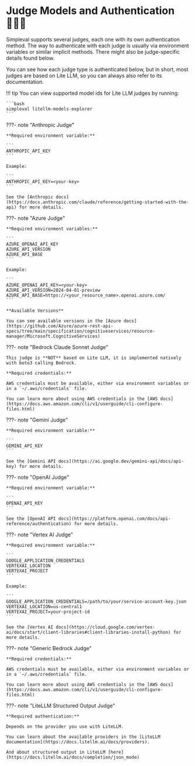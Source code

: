 # Judge Models and Authentication  👩‍⚖️🔑

Simpleval supports several judges, each one with its own authentication method.
The way to authenticate with each judge is usually via environment variables or similar implicit methods.
There might also be judge-specific details found below.

You can see how each judge type is authenticated below, but in short, most judges are based on Lite LLM,
so you can always also refer to its documentation.

!!! tip
    You can view supported model ids for Lite LLM judges by running:

    ```bash
    simpleval litellm-models-explorer
    ```

???- note "Anthropic Judge"

    **Required environment variable:**

    ```
    ANTHROPIC_API_KEY
    ```

    Example:

    ```
    ANTHROPIC_API_KEY=<your-key>
    ```

    See the [Anthropic docs](https://docs.anthropic.com/claude/reference/getting-started-with-the-api) for more details.

???- note "Azure Judge"

    **Required environment variables:**

    ```
    AZURE_OPENAI_API_KEY
    AZURE_API_VERSION
    AZURE_API_BASE
    ```

    Example:

    ```
    AZURE_OPENAI_API_KEY=<your-key>
    AZURE_API_VERSION=2024-04-01-preview
    AZURE_API_BASE=https://<your_resource_name>.openai.azure.com/
    ```

    **Available Versions**

    You can see available versions in the [Azure docs](https://github.com/Azure/azure-rest-api-specs/tree/main/specification/cognitiveservices/resource-manager/Microsoft.CognitiveServices)

???- note "Bedrock Claude Sonnet Judge"

    This judge is **NOT** based on Lite LLM, it is implemented natively with boto3 calling Bedrock. 

    **Required credentials:**

    AWS credentials must be available, either via environment variables or in a `~/.aws/credentials` file.
    
    You can learn more about using AWS credentials in the [AWS docs](https://docs.aws.amazon.com/cli/v1/userguide/cli-configure-files.html)
    
???- note "Gemini Judge"

    **Required environment variable:**

    ```
    GEMINI_API_KEY
    ```

    See the [Gemini API docs](https://ai.google.dev/gemini-api/docs/api-key) for more details.

???- note "OpenAI Judge"

    **Required environment variable:**

    ```
    OPENAI_API_KEY
    ```

    See the [OpenAI API docs](https://platform.openai.com/docs/api-reference/authentication) for more details.

???- note "Vertex AI Judge"

    **Required environment variable:**

    ```
    GOOGLE_APPLICATION_CREDENTIALS
    VERTEXAI_LOCATION
    VERTEXAI_PROJECT
    ```

    Example:

    ```
    GOOGLE_APPLICATION_CREDENTIALS=/path/to/your/service-account-key.json
    VERTEXAI_LOCATION=us-central1
    VERTEXAI_PROJECT=your-project-id
    ```

    See the [Vertex AI docs](https://cloud.google.com/vertex-ai/docs/start/client-libraries#client-libraries-install-python) for more details.

???- note "Generic Bedrock Judge"

    **Required credentials:**

    AWS credentials must be available, either via environment variables or in a `~/.aws/credentials` file.

    You can learn more about using AWS credentials in the [AWS docs](https://docs.aws.amazon.com/cli/v1/userguide/cli-configure-files.html)

???- note "LiteLLM Structured Output Judge"

    **Required authentication:**

    Depends on the provider you use with LiteLLM.

    You can learn about the available providers in the [LiteLLM documentation](https://docs.litellm.ai/docs/providers).

    And about structured output in LiteLLM [here](https://docs.litellm.ai/docs/completion/json_mode)
